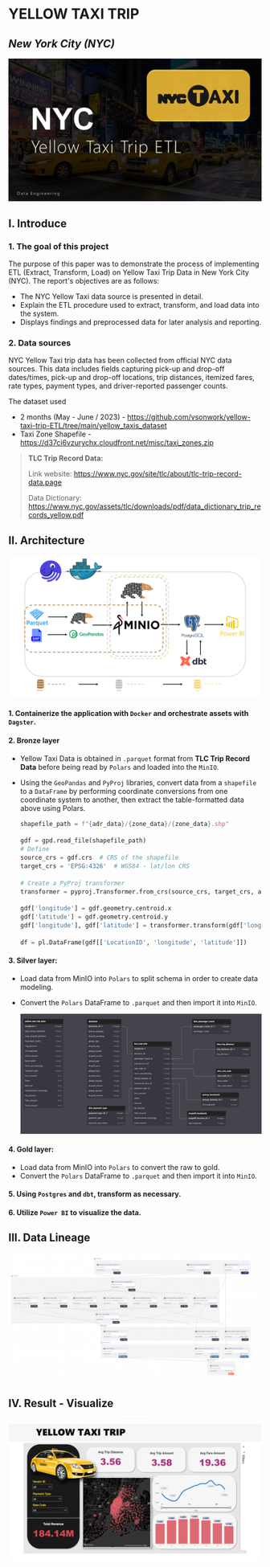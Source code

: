 # YELLOW TAXI TRIP
## _New York City (NYC)_

![](./images/topic.png)

## I. Introduce
### 1. The goal of this project
The purpose of this paper was to demonstrate the process of implementing ETL (Extract, Transform, Load) on Yellow Taxi Trip Data in New York City (NYC). The report's objectives are as follows:
 - The NYC Yellow Taxi data source is presented in detail.
 - Explain the ETL procedure used to extract, transform, and load data into the system.
 - Displays findings and preprocessed data for later analysis and reporting.

### 2. Data sources
NYC Yellow Taxi trip data has been collected from official NYC data sources. This data includes fields capturing pick-up and drop-off dates/times, pick-up and drop-off locations, trip distances, itemized fares, rate types, payment types, and driver-reported passenger counts.

The dataset used 
  - 2 months (May - June / 2023) - https://github.com/vsonwork/yellow-taxi-trip-ETL/tree/main/yellow_taxis_dataset
  - Taxi Zone Shapefile - https://d37ci6vzurychx.cloudfront.net/misc/taxi_zones.zip

> **TLC Trip Record Data:**
> 
> Link website: https://www.nyc.gov/site/tlc/about/tlc-trip-record-data.page
> 
> Data Dictionary: https://www.nyc.gov/assets/tlc/downloads/pdf/data_dictionary_trip_records_yellow.pdf

## II. Architecture

![](./images/pipeline.png)

#### 1. Containerize the application with `Docker` and orchestrate assets with `Dagster`.

#### 2. Bronze layer
  - Yellow Taxi Data is obtained in `.parquet` format from **TLC Trip Record Data** before being read by `Polars` and loaded into the `MinIO`.
  - Using the `GeoPandas` and `PyProj` libraries, convert data from a `shapefile` to a `DataFrame` by performing coordinate conversions from one coordinate system to another, then extract the table-formatted data above using Polars.
    
    ```Python
    shapefile_path = f"{adr_data}/{zone_data}/{zone_data}.shp"

    gdf = gpd.read_file(shapefile_path)
    # Define
    source_crs = gdf.crs  # CRS of the shapefile
    target_crs = 'EPSG:4326'  # WGS84 - lat/lon CRS

    # Create a PyProj transformer
    transformer = pyproj.Transformer.from_crs(source_crs, target_crs, always_xy=True)

    gdf['longitude'] = gdf.geometry.centroid.x
    gdf['latitude'] = gdf.geometry.centroid.y
    gdf['longitude'], gdf['latitude'] = transformer.transform(gdf['longitude'], gdf['latitude'])

    df = pl.DataFrame(gdf[['LocationID', 'longitude', 'latitude']])
    ```
    
#### 3. Silver layer:
  - Load data from MinIO into `Polars` to split schema in order to create data modeling.
  - Convert the `Polars` DataFrame to `.parquet` and then import it into `MinIO`.
    
    ![](./images/diagrams.png)
    
#### 4. Gold layer:
  - Load data from MinIO into `Polars` to convert the raw to gold.
  - Convert the `Polars` DataFrame to `.parquet` and then import it into `MinIO`.

#### 5. Using `Postgres` and `dbt`, transform as necessary.

#### 6. Utilize `Power BI` to visualize the data.

## III. Data Lineage

![](./images/whole_things.png)

## IV. Result - Visualize

![](./images/dashboard.png)
